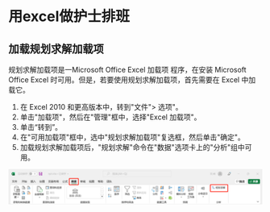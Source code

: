 <head>
    <script src="https://cdn.mathjax.org/mathjax/latest/MathJax.js?config=TeX-AMS-MML_HTMLorMML" type="text/javascript"></script>
    <script type="text/x-mathjax-config">
        MathJax.Hub.Config({
            tex2jax: {
            skipTags: ['script', 'noscript', 'style', 'textarea', 'pre'],
            inlineMath: [['$','$']]
            }
        });
    </script>
</head>    
       
# 用excel做护士排班       
     
## 加载规划求解加载项            

规划求解加载项是一Microsoft Office Excel 加载项 程序，在安装 Microsoft Office Excel 时可用。但是，若要使用规划求解加载项，首先需要在 Excel 中加载它。
1. 在 Excel 2010 和更高版本中，转到"文件"> 选项"。    
2. 单击"加载项"，然后在"管理"框中，选择"Excel 加载项"。    
3. 单击“转到”。     
4. 在"可用加载项"框中，选中"规划求解加载项"复选框，然后单击"确定"。   
5. 加载规划求解加载项后，"规划求解"命令在"数据"选项卡上的"分析"组中可用。  

![](/assets/images/2022/06/opt_excel.png)     